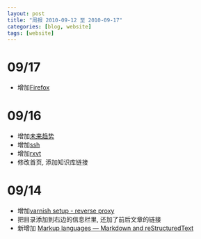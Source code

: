 ```yaml
---
layout: post
title: "周报 2010-09-12 至 2010-09-17"
categories: [blog, website]
tags: [website]
---
```



09/17
============
 * 增加[Firefox](/knowledge/entry/firefox.html)

09/16
=============
 * 增加[未来趋势](/blog/2010/09/trend-of-future.html)
 * 增加[ssh](/knowledge/entry/ssh.html)
 * 增加[rxvt](/knowledge/entry/rxvt.html)
 * 修改首页, 添加知识库链接

09/14
===========
 * 增加[varnish setup - reverse proxy](/knowledge/entry/varnish.html) 
 * 把目录添加到右边的信息栏里, 还加了前后文章的链接
 * 新增加 [Markup languages — Markdown and reStructuredText](/knowledge/entry/markup.html)


